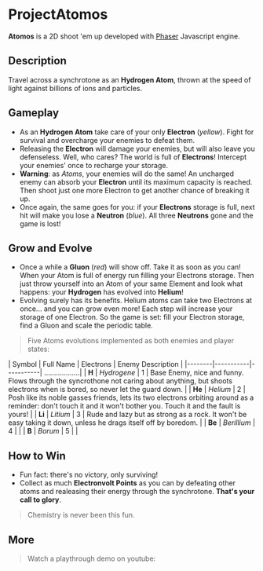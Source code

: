 # ProjectAtomos

**Atomos** is a 2D shoot 'em up developed with [Phaser](https://phaser.io/) Javascript engine.

## Description

Travel across a synchrotone as an **Hydrogen Atom**, thrown at the speed of light against billions of ions and particles.

## Gameplay

* As an **Hydrogen Atom** take care of your only **Electron** (*yellow*). Fight for survival and overcharge your enemies to defeat them.
* Releasing the **Electron** will damage your enemies, but will also leave you defenseless. Well, who cares? The world is full of **Electrons**! Intercept your enemies' once to recharge your storage.
* **Warning**: as *Atoms*, your enemies will do the same! An uncharged enemy can absorb your **Electron** until its maximum capacity is reached. Then shoot just one more Electron to get another chance of breaking it up.
* Once again, the same goes for you: if your **Electrons** storage is full, next hit will make you lose a **Neutron** (*blue*). All three **Neutrons** gone and the game is lost!

## Grow and Evolve

* Once a while a **Gluon** (*red*) will show off. Take it as soon as you can! When your Atom is full of energy run filling your Electrons storage. Then just throw yourself into an Atom of your same Element and look what happens: your **Hydrogen** has evolved into **Helium**!
* Evolving surely has its benefits. Helium atoms can take two Electrons at once... and you can grow even more! Each step will increase your storage of one Electron. So the game is set: fill your Electron storage, find a Gluon and scale the periodic table. 

> Five Atoms evolutions implemented as both enemies and player states:

| Symbol | Full Name | Electrons | Enemy Description |
|--------|-----------|-----------| ..................|
| **H** | *Hydrogene* | 1 | Base Enemy, nice and funny. Flows through the syncrothone not caring about anything, but shoots electrons when is bored, so never let the guard down. |
| **He** | *Helium* | 2 | Posh like its noble gasses friends, lets its two electrons orbiting around as a reminder: don't touch it and it won't bother you. Touch it and the fault is yours! |
| **Li** | *Litium* | 3 | Rude and lazy but as strong as a rock. It won't be easy taking it down, unless he drags itself off by boredom. |
| **Be** | *Berillium* | 4 | |
| **B** | *Borum* | 5 | |




## How to Win

* Fun fact: there's no victory, only surviving!
* Collect as much **Electronvolt Points** as you can by defeating other atoms and realeasing their energy through the synchrotone. **That's your call to glory**.

> Chemistry is never been this fun.

## More

> Watch a playthrough demo on youtube: 

